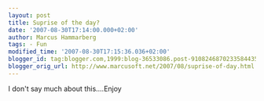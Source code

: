 ```yaml
---
layout: post
title: Suprise of the day?
date: '2007-08-30T17:14:00.000+02:00'
author: Marcus Hammarberg
tags: - Fun
modified_time: '2007-08-30T17:15:36.036+02:00'
blogger_id: tag:blogger.com,1999:blog-36533086.post-9108246870233584435
blogger_orig_url: http://www.marcusoft.net/2007/08/suprise-of-day.html
---
```


I don't say much about this....Enjoy
